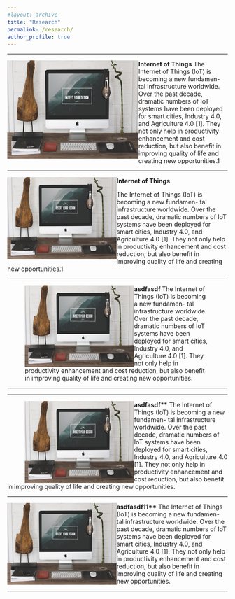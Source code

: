 ```yaml
---
#layout: archive
title: "Research"
permalink: /research/
author_profile: true
---
```



------
<p>
<img src="/images/foo-bar-identity.jpg" alt="" style="float:left" width="300" height="225"> 
<p>

**Internet of Things**
The Internet of Things (IoT) is becoming a new fundamen- tal infrastructure worldwide. Over the past decade, dramatic numbers of IoT systems have been deployed for smart cities, Industry 4.0, and Agriculture 4.0 [1]. They not only help in productivity enhancement and cost reduction, but also benefit in improving quality of life and creating new opportunities.1

------

<p>
<img src="/images/foo-bar-identity.jpg" alt="" style="float:left" width="250" height="187"> 
<p>

**Internet of Things**

The Internet of Things (IoT) is becoming a new fundamen- tal infrastructure worldwide. Over the past decade, dramatic numbers of IoT systems have been deployed for smart cities, Industry 4.0, and Agriculture 4.0 [1]. They not only help in productivity enhancement and cost reduction, but also benefit in improving quality of life and creating new opportunities.1

------

<figure>
  <img src="/images/foo-bar-identity.jpg" alt=""
  style="float:left" width="250" height="187">
  <figcaption> <strong>asdfasdf </strong>
The Internet of Things (IoT) is becoming a new fundamen- tal infrastructure worldwide. Over the past decade, dramatic numbers of IoT systems have been deployed for smart cities, Industry 4.0, and Agriculture 4.0 [1]. They not only help in productivity enhancement and cost reduction, but also benefit in improving quality of life and creating new opportunities.</figcaption>
</figure>



------

------

<figure>
  <img src="/images/foo-bar-identity.jpg" alt="this is a placeholder image"
  style="float:left" width="250" height="187">
</figure>

<b>asdfasdf**</b>
The Internet of Things (IoT) is becoming a new fundamen- tal infrastructure worldwide. Over the past decade, dramatic numbers of IoT systems have been deployed for smart cities, Industry 4.0, and Agriculture 4.0 [1]. They not only help in productivity enhancement and cost reduction, but also benefit in improving quality of life and creating new opportunities.

------
<p>
  <img src="/images/foo-bar-identity.jpg" alt="this is a placeholder image"
  style="float:left" width="250" height="187">
</p>

<b>asdfasdf11**</b>
The Internet of Things (IoT) is becoming a new fundamen- tal infrastructure worldwide. Over the past decade, dramatic numbers of IoT systems have been deployed for smart cities, Industry 4.0, and Agriculture 4.0 [1]. They not only help in productivity enhancement and cost reduction, but also benefit in improving quality of life and creating new opportunities.

------